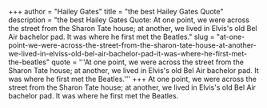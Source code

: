 +++
author = "Hailey Gates"
title = "the best Hailey Gates Quote"
description = "the best Hailey Gates Quote: At one point, we were across the street from the Sharon Tate house; at another, we lived in Elvis's old Bel Air bachelor pad. It was where he first met the Beatles."
slug = "at-one-point-we-were-across-the-street-from-the-sharon-tate-house-at-another-we-lived-in-elviss-old-bel-air-bachelor-pad-it-was-where-he-first-met-the-beatles"
quote = '''At one point, we were across the street from the Sharon Tate house; at another, we lived in Elvis's old Bel Air bachelor pad. It was where he first met the Beatles.'''
+++
At one point, we were across the street from the Sharon Tate house; at another, we lived in Elvis's old Bel Air bachelor pad. It was where he first met the Beatles.
